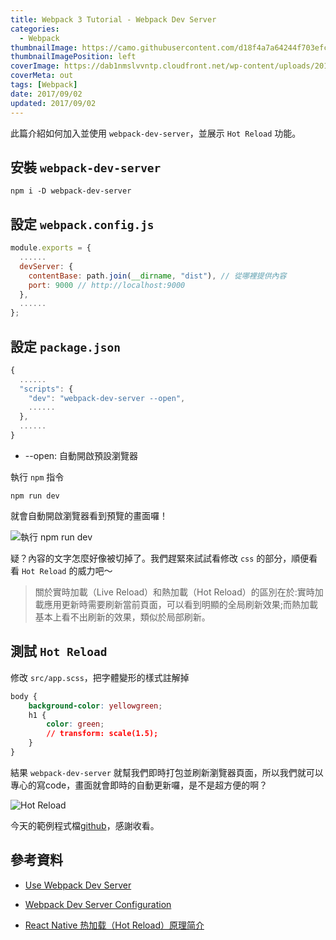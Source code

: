 ```yaml
---
title: Webpack 3 Tutorial - Webpack Dev Server
categories:
  - Webpack
thumbnailImage: https://camo.githubusercontent.com/d18f4a7a64244f703efcb322bf298dcb4ca38856/68747470733a2f2f7765627061636b2e6a732e6f72672f6173736574732f69636f6e2d7371756172652d6269672e737667
thumbnailImagePosition: left
coverImage: https://dab1nmslvvntp.cloudfront.net/wp-content/uploads/2017/01/1484692838webpack-dependency-tree.png
coverMeta: out
tags: [Webpack]
date: 2017/09/02
updated: 2017/09/02
---
```


此篇介紹如何加入並使用 `webpack-dev-server`，並展示 `Hot Reload` 功能。
<!--more-->

## 安裝 `webpack-dev-server`

```npm
npm i -D webpack-dev-server
```

## 設定 `webpack.config.js`

```js
module.exports = {
  ......
  devServer: {
    contentBase: path.join(__dirname, "dist"), // 從哪裡提供內容
    port: 9000 // http://localhost:9000
  },
  ......
};
```

## 設定 `package.json`

```js
{
  ......
  "scripts": {
    "dev": "webpack-dev-server --open",
    ......
  },
  ......
}
```

* --open: 自動開啟預設瀏覽器

執行 `npm` 指令
```npm
npm run dev
```

就會自動開啟瀏覽器看到預覽的畫面囉！

![執行 npm run dev](http://i965.photobucket.com/albums/ae138/anny09117011/Blog/2017-09-02_0927.png "dist/index.html")

疑？內容的文字怎麼好像被切掉了。我們趕緊來試試看修改 `css` 的部分，順便看看  `Hot Reload` 的威力吧～

> 關於實時加載（Live Reload）和熱加載（Hot Reload）的區別在於:實時加載應用更新時需要刷新當前頁面，可以看到明顯的全局刷新效果;而熱加載基本上看不出刷新的效果，類似於局部刷新。

## 測試 `Hot Reload`

修改 `src/app.scss`，把字體變形的樣式註解掉

```css
body {
    background-color: yellowgreen;
    h1 {
        color: green;
        // transform: scale(1.5);
    }
}
```

結果 `webpack-dev-server` 就幫我們即時打包並刷新瀏覽器頁面，所以我們就可以專心的寫code，畫面就會即時的自動更新囉，是不是超方便的啊？

![Hot Reload](http://i965.photobucket.com/albums/ae138/anny09117011/Blog/2017-09-02_0928.png "dist/index.html")

今天的範例程式檔[github](https://github.com/Annilla/webpack_practice/tree/v1.3.0)，感謝收看。

## 參考資料

* [Use Webpack Dev Server](https://webpack.js.org/guides/development/#using-webpack-dev-server)

* [Webpack Dev Server Configuration](https://webpack.js.org/configuration/dev-server/)

* [React Native 热加载（Hot Reload）原理简介](http://www.jianshu.com/p/1fa6e9c0799f)